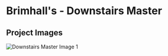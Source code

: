 # Brimhall's - Downstairs Master

## Project Images

![Downstairs Master Image 1](https://storage.googleapis.com/msgsndr/zTjqcEq3Ndj90wvhfc47/media/676881347e621110c2b123c8.jpeg)
